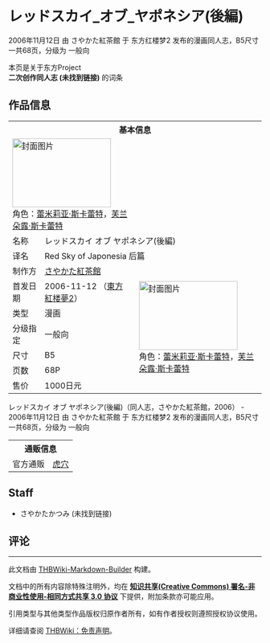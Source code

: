 # レッドスカイ_オブ_ヤポネシア(後編)

<!-- source html: G:\repos\THBWiki-Markdown-Builder\THBWikiMarkdown\Temp\main\2\27\ns0%3A%E3%83%AC%E3%83%83%E3%83%89%E3%82%B9%E3%82%AB%E3%82%A4_%E3%82%AA%E3%83%96_%E3%83%A4%E3%83%9D%E3%83%8D%E3%82%B7%E3%82%A2%28%E5%BE%8C%E7%B7%A8%29.html -->

2006年11月12日 由 さやかた紅茶館 于 东方红楼梦2 发布的漫画同人志，B5尺寸一共68页，分级为 一般向

本页是关于东方Project  
 **二次创作同人志 (未找到链接)** 的词条

## 作品信息

<table><tbody><tr><th colspan="3">基本信息</th></tr><tr><td class="cover-artwork-mobile" colspan="2"><a href="./文件-レッドスカイ_オブ_ヤポネシア(後編)封面.jpg.md" class="image" title="封面图片"><img alt="封面图片" src="https://upload.thwiki.cc/thumb/6/63/%E3%83%AC%E3%83%83%E3%83%89%E3%82%B9%E3%82%AB%E3%82%A4_%E3%82%AA%E3%83%96_%E3%83%A4%E3%83%9D%E3%83%8D%E3%82%B7%E3%82%A2%28%E5%BE%8C%E7%B7%A8%29%E5%B0%81%E9%9D%A2.jpg/196px-%E3%83%AC%E3%83%83%E3%83%89%E3%82%B9%E3%82%AB%E3%82%A4_%E3%82%AA%E3%83%96_%E3%83%A4%E3%83%9D%E3%83%8D%E3%82%B7%E3%82%A2%28%E5%BE%8C%E7%B7%A8%29%E5%B0%81%E9%9D%A2.jpg" decoding="async" loading="lazy" width="196" height="137" srcset="https://upload.thwiki.cc/thumb/6/63/%E3%83%AC%E3%83%83%E3%83%89%E3%82%B9%E3%82%AB%E3%82%A4_%E3%82%AA%E3%83%96_%E3%83%A4%E3%83%9D%E3%83%8D%E3%82%B7%E3%82%A2%28%E5%BE%8C%E7%B7%A8%29%E5%B0%81%E9%9D%A2.jpg/294px-%E3%83%AC%E3%83%83%E3%83%89%E3%82%B9%E3%82%AB%E3%82%A4_%E3%82%AA%E3%83%96_%E3%83%A4%E3%83%9D%E3%83%8D%E3%82%B7%E3%82%A2%28%E5%BE%8C%E7%B7%A8%29%E5%B0%81%E9%9D%A2.jpg 1.5x, https://upload.thwiki.cc/thumb/6/63/%E3%83%AC%E3%83%83%E3%83%89%E3%82%B9%E3%82%AB%E3%82%A4_%E3%82%AA%E3%83%96_%E3%83%A4%E3%83%9D%E3%83%8D%E3%82%B7%E3%82%A2%28%E5%BE%8C%E7%B7%A8%29%E5%B0%81%E9%9D%A2.jpg/392px-%E3%83%AC%E3%83%83%E3%83%89%E3%82%B9%E3%82%AB%E3%82%A4_%E3%82%AA%E3%83%96_%E3%83%A4%E3%83%9D%E3%83%8D%E3%82%B7%E3%82%A2%28%E5%BE%8C%E7%B7%A8%29%E5%B0%81%E9%9D%A2.jpg 2x" data-file-width="1280" data-file-height="895"></a><div class="cover-char">角色：<a href="./蕾米莉亚·斯卡蕾特.md" title="蕾米莉亚·斯卡蕾特">蕾米莉亚·斯卡蕾特</a>，<a href="./芙兰朵露·斯卡蕾特.md" title="芙兰朵露·斯卡蕾特">芙兰朵露·斯卡蕾特</a></div></td>
</tr><tr><td class="label">名称</td><td colspan="2"> レッドスカイ オブ ヤポネシア(後編) </td></tr><tr><td class="label">译名</td><td colspan="2"> Red Sky of Japonesia 后篇 </td></tr><tr><td class="label">制作方</td><td><a href="./さやかた紅茶館.md" title="さやかた紅茶館">さやかた紅茶館</a></td><td class="cover-artwork" rowspan="7" style="min-width:196px;"><a href="./文件-レッドスカイ_オブ_ヤポネシア(後編)封面.jpg.md" class="image" title="封面图片"><img alt="封面图片" src="https://upload.thwiki.cc/thumb/6/63/%E3%83%AC%E3%83%83%E3%83%89%E3%82%B9%E3%82%AB%E3%82%A4_%E3%82%AA%E3%83%96_%E3%83%A4%E3%83%9D%E3%83%8D%E3%82%B7%E3%82%A2%28%E5%BE%8C%E7%B7%A8%29%E5%B0%81%E9%9D%A2.jpg/196px-%E3%83%AC%E3%83%83%E3%83%89%E3%82%B9%E3%82%AB%E3%82%A4_%E3%82%AA%E3%83%96_%E3%83%A4%E3%83%9D%E3%83%8D%E3%82%B7%E3%82%A2%28%E5%BE%8C%E7%B7%A8%29%E5%B0%81%E9%9D%A2.jpg" decoding="async" loading="lazy" width="196" height="137" srcset="https://upload.thwiki.cc/thumb/6/63/%E3%83%AC%E3%83%83%E3%83%89%E3%82%B9%E3%82%AB%E3%82%A4_%E3%82%AA%E3%83%96_%E3%83%A4%E3%83%9D%E3%83%8D%E3%82%B7%E3%82%A2%28%E5%BE%8C%E7%B7%A8%29%E5%B0%81%E9%9D%A2.jpg/294px-%E3%83%AC%E3%83%83%E3%83%89%E3%82%B9%E3%82%AB%E3%82%A4_%E3%82%AA%E3%83%96_%E3%83%A4%E3%83%9D%E3%83%8D%E3%82%B7%E3%82%A2%28%E5%BE%8C%E7%B7%A8%29%E5%B0%81%E9%9D%A2.jpg 1.5x, https://upload.thwiki.cc/thumb/6/63/%E3%83%AC%E3%83%83%E3%83%89%E3%82%B9%E3%82%AB%E3%82%A4_%E3%82%AA%E3%83%96_%E3%83%A4%E3%83%9D%E3%83%8D%E3%82%B7%E3%82%A2%28%E5%BE%8C%E7%B7%A8%29%E5%B0%81%E9%9D%A2.jpg/392px-%E3%83%AC%E3%83%83%E3%83%89%E3%82%B9%E3%82%AB%E3%82%A4_%E3%82%AA%E3%83%96_%E3%83%A4%E3%83%9D%E3%83%8D%E3%82%B7%E3%82%A2%28%E5%BE%8C%E7%B7%A8%29%E5%B0%81%E9%9D%A2.jpg 2x" data-file-width="1280" data-file-height="895"></a><div class="cover-char">角色：<a href="./蕾米莉亚·斯卡蕾特.md" title="蕾米莉亚·斯卡蕾特">蕾米莉亚·斯卡蕾特</a>，<a href="./芙兰朵露·斯卡蕾特.md" title="芙兰朵露·斯卡蕾特">芙兰朵露·斯卡蕾特</a></div></td>
</tr><tr><td class="label">首发日期</td><td>2006-11-12&#160;（<a href="/展会作品列表?e=%E4%B8%9C%E6%96%B9%E7%BA%A2%E6%A5%BC%E6%A2%A6%232">東方紅楼夢2</a>）</td></tr><tr><td class="label">类型</td><td>漫画</td></tr><tr><td class="label">分级指定</td><td>一般向</td></tr><tr><td class="label">尺寸</td><td>B5</td></tr><tr><td class="label">页数</td><td>68P</td></tr><tr><td class="label">售价</td><td>1000日元</td></tr></tbody></table>

レッドスカイ オブ ヤポネシア(後編)（同人志，さやかた紅茶館，2006） - 2006年11月12日 由 さやかた紅茶館 于 东方红楼梦2 发布的漫画同人志，B5尺寸一共68页，分级为 一般向

<table><tbody><tr><th colspan="3">通贩信息</th></tr><tr><td class="label">官方通贩</td><td colspan="2"><a rel="nofollow" class="external text" href="https://ec.toranoana.jp/tora_r/ec/item/040010112325">虎穴</a></td></tr></tbody></table>



## Staff
- さやかたかつみ (未找到链接)


## 评论




---

此文档由 [THBWiki-Markdown-Builder](https://github.com/Delsin-Yu/THBWiki-Markdown-Builder) 构建。

文档中的所有内容除特殊注明外，均在 [**知识共享(Creative Commons) 署名-非商业性使用-相同方式共享 3.0 协议**](https://creativecommons.org/licenses/by-sa/3.0/deed.zh-hans) 下提供，附加条款亦可能应用。

引用类型与其他类型作品版权归原作者所有，如有作者授权则遵照授权协议使用。

详细请查阅 [THBWiki：免责声明](https://thbwiki.cc/THBWiki:%E5%85%8D%E8%B4%A3%E5%A3%B0%E6%98%8E)。


